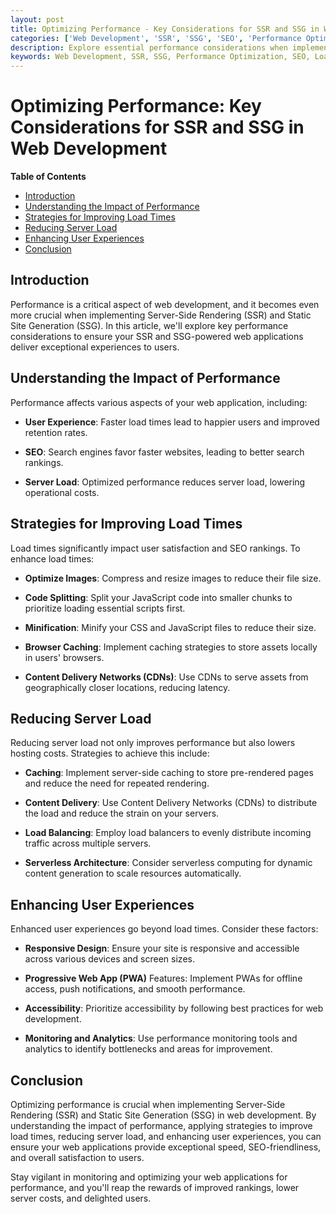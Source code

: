 ```yaml
---
layout: post
title: Optimizing Performance - Key Considerations for SSR and SSG in Web Development
categories: ['Web Development', 'SSR', 'SSG', 'SEO', 'Performance Optimization']
description: Explore essential performance considerations when implementing Server-Side Rendering (SSR) and Static Site Generation (SSG) for your web applications. Discover strategies for improving load times, reducing server load, and enhancing user experiences.
keywords: Web Development, SSR, SSG, Performance Optimization, SEO, Load Times, Server Load, User Experience, Caching, Dynamic Content
---
```

# Optimizing Performance: Key Considerations for SSR and SSG in Web Development

**Table of Contents**

- [Introduction](#introduction)
- [Understanding the Impact of Performance](#understanding-the-impact-of-performance)
- [Strategies for Improving Load Times](#strategies-for-improving-load-times)
- [Reducing Server Load](#reducing-server-load)
- [Enhancing User Experiences](#enhancing-user-experiences)
- [Conclusion](#conclusion)

## Introduction

Performance is a critical aspect of web development, and it becomes even more crucial when implementing Server-Side Rendering (SSR) and Static Site Generation (SSG). In this article, we'll explore key performance considerations to ensure your SSR and SSG-powered web applications deliver exceptional experiences to users.

## Understanding the Impact of Performance

Performance affects various aspects of your web application, including:

- **User Experience**: Faster load times lead to happier users and improved retention rates.

- **SEO**: Search engines favor faster websites, leading to better search rankings.

- **Server Load**: Optimized performance reduces server load, lowering operational costs.

## Strategies for Improving Load Times

Load times significantly impact user satisfaction and SEO rankings. To enhance load times:

- **Optimize Images**: Compress and resize images to reduce their file size.

- **Code Splitting**: Split your JavaScript code into smaller chunks to prioritize loading essential scripts first.

- **Minification**: Minify your CSS and JavaScript files to reduce their size.

- **Browser Caching**: Implement caching strategies to store assets locally in users' browsers.

- **Content Delivery Networks (CDNs)**: Use CDNs to serve assets from geographically closer locations, reducing latency.

## Reducing Server Load

Reducing server load not only improves performance but also lowers hosting costs. Strategies to achieve this include:

- **Caching**: Implement server-side caching to store pre-rendered pages and reduce the need for repeated rendering.

- **Content Delivery**: Use Content Delivery Networks (CDNs) to distribute the load and reduce the strain on your servers.

- **Load Balancing**: Employ load balancers to evenly distribute incoming traffic across multiple servers.

- **Serverless Architecture**: Consider serverless computing for dynamic content generation to scale resources automatically.

## Enhancing User Experiences

Enhanced user experiences go beyond load times. Consider these factors:

- **Responsive Design**: Ensure your site is responsive and accessible across various devices and screen sizes.

- **Progressive Web App (PWA)** Features: Implement PWAs for offline access, push notifications, and smooth performance.

- **Accessibility**: Prioritize accessibility by following best practices for web development.

- **Monitoring and Analytics**: Use performance monitoring tools and analytics to identify bottlenecks and areas for improvement.

## Conclusion

Optimizing performance is crucial when implementing Server-Side Rendering (SSR) and Static Site Generation (SSG) in web development. By understanding the impact of performance, applying strategies to improve load times, reducing server load, and enhancing user experiences, you can ensure your web applications provide exceptional speed, SEO-friendliness, and overall satisfaction to users.

Stay vigilant in monitoring and optimizing your web applications for performance, and you'll reap the rewards of improved rankings, lower server costs, and delighted users.
